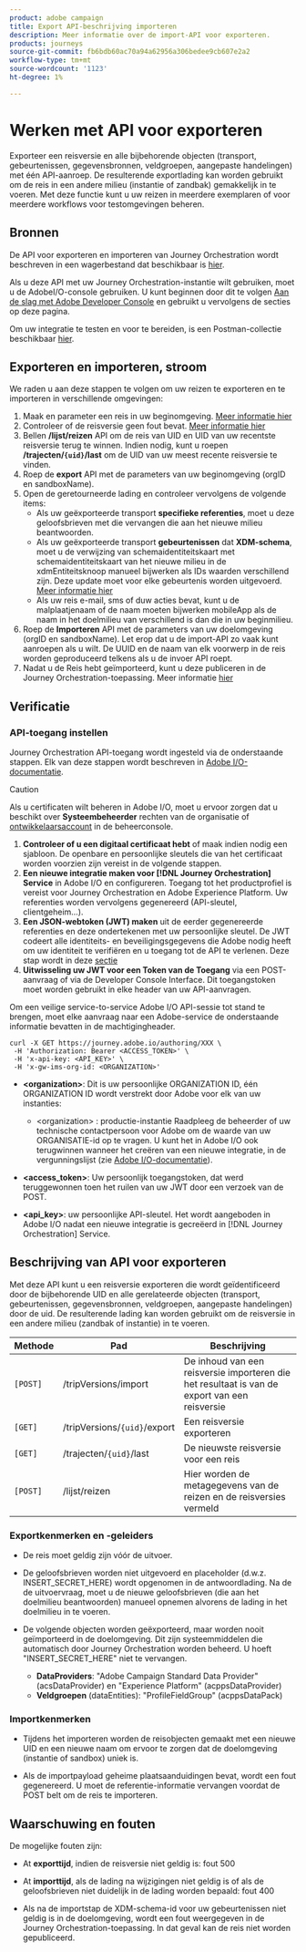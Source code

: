 ```yaml
---
product: adobe campaign
title: Export API-beschrijving importeren
description: Meer informatie over de import-API voor exporteren.
products: journeys
source-git-commit: fb6bdb60ac70a94a62956a306bedee9cb607e2a2
workflow-type: tm+mt
source-wordcount: '1123'
ht-degree: 1%

---
```



# Werken met API voor exporteren

Exporteer een reisversie en alle bijbehorende objecten (transport, gebeurtenissen, gegevensbronnen, veldgroepen, aangepaste handelingen) met één API-aanroep. De resulterende exportlading kan worden gebruikt om de reis in een andere milieu (instantie of zandbak) gemakkelijk in te voeren.
Met deze functie kunt u uw reizen in meerdere exemplaren of voor meerdere workflows voor testomgevingen beheren.


## Bronnen

De API voor exporteren en importeren van Journey Orchestration wordt beschreven in een wagerbestand dat beschikbaar is [hier](https://adobedocs.github.io/JourneyAPI/docs/).

Als u deze API met uw Journey Orchestration-instantie wilt gebruiken, moet u de AdobeI/O-console gebruiken. U kunt beginnen door dit te volgen [Aan de slag met Adobe Developer Console](https://www.adobe.io/apis/experienceplatform/console/docs.html#!AdobeDocs/adobeio-console/master/getting-started.md) en gebruikt u vervolgens de secties op deze pagina.

Om uw integratie te testen en voor te bereiden, is een Postman-collectie beschikbaar [hier](https://raw.githubusercontent.com/AdobeDocs/JourneyAPI/master/postman-collections/Journey-Orchestration_Export-import-API_postman-collection.json).


## Exporteren en importeren, stroom

We raden u aan deze stappen te volgen om uw reizen te exporteren en te importeren in verschillende omgevingen:

1. Maak en parameter een reis in uw beginomgeving. [Meer informatie hier](https://experienceleague.adobe.com/docs/journeys/using/building-journeys/about-journey-building/journey.html)
1. Controleer of de reisversie geen fout bevat. [Meer informatie hier](https://experienceleague.adobe.com/docs/journeys/using/building-journeys/testing-the-journey.html)
1. Bellen **/lijst/reizen** API om de reis van UID en UID van uw recentste reisversie terug te winnen. Indien nodig, kunt u roepen **/trajecten/`{uid}`/last** om de UID van uw meest recente reisversie te vinden.
1. Roep de **export** API met de parameters van uw beginomgeving (orgID en sandboxName).
1. Open de geretourneerde lading en controleer vervolgens de volgende items:
   * Als uw geëxporteerde transport **specifieke referenties**, moet u deze geloofsbrieven met die vervangen die aan het nieuwe milieu beantwoorden.
   * Als uw geëxporteerde transport **gebeurtenissen** dat **XDM-schema**, moet u de verwijzing van schemaidentiteitskaart met schemaidentiteitskaart van het nieuwe milieu in de xdmEntiteitsknoop manueel bijwerken als IDs waarden verschillend zijn. Deze update moet voor elke gebeurtenis worden uitgevoerd. [Meer informatie hier](https://experienceleague.adobe.com/docs/journeys/using/events-journeys/experience-event-schema.html)
   * Als uw reis e-mail, sms of duw acties bevat, kunt u de malplaatjenaam of de naam moeten bijwerken mobileApp als de naam in het doelmilieu van verschillend is dan die in uw beginmilieu.
1. Roep de **Importeren** API met de parameters van uw doelomgeving (orgID en sandboxName). Let erop dat u de import-API zo vaak kunt aanroepen als u wilt. De UUID en de naam van elk voorwerp in de reis worden geproduceerd telkens als u de invoer API roept.
1. Nadat u de Reis hebt geïmporteerd, kunt u deze publiceren in de Journey Orchestration-toepassing. Meer informatie [hier](https://experienceleague.adobe.com/docs/journeys/using/building-journeys/publishing-the-journey.html)


## Verificatie

### API-toegang instellen

Journey Orchestration API-toegang wordt ingesteld via de onderstaande stappen. Elk van deze stappen wordt beschreven in [Adobe I/O-documentatie](https://www.adobe.io/authentication/auth-methods.html#!AdobeDocs/adobeio-auth/master/AuthenticationOverview/ServiceAccountIntegration.md).

>[!CAUTION]
>
>Als u certificaten wilt beheren in Adobe I/O, moet u ervoor zorgen dat u beschikt over <b>Systeembeheerder</b> rechten van de organisatie of [ontwikkelaarsaccount](https://helpx.adobe.com/enterprise/using/manage-developers.html) in de beheerconsole.

1. **Controleer of u een digitaal certificaat hebt** of maak indien nodig een sjabloon. De openbare en persoonlijke sleutels die van het certificaat worden voorzien zijn vereist in de volgende stappen.
1. **Een nieuwe integratie maken voor [!DNL Journey Orchestration] Service** in Adobe I/O en configureren. Toegang tot het productprofiel is vereist voor Journey Orchestration en Adobe Experience Platform. Uw referenties worden vervolgens gegenereerd (API-sleutel, clientgeheim...).
1. **Een JSON-webtoken (JWT) maken** uit de eerder gegenereerde referenties en deze ondertekenen met uw persoonlijke sleutel. De JWT codeert alle identiteits- en beveiligingsgegevens die Adobe nodig heeft om uw identiteit te verifiëren en u toegang tot de API te verlenen. Deze stap wordt in deze [sectie](https://www.adobe.io/authentication/auth-methods.html#!AdobeDocs/adobeio-auth/master/JWT/JWT.md)
1. **Uitwisseling uw JWT voor een Token van de Toegang** via een POST-aanvraag of via de Developer Console Interface. Dit toegangstoken moet worden gebruikt in elke header van uw API-aanvragen.

Om een veilige service-to-service Adobe I/O API-sessie tot stand te brengen, moet elke aanvraag naar een Adobe-service de onderstaande informatie bevatten in de machtigingheader.

```
curl -X GET https://journey.adobe.io/authoring/XXX \
 -H 'Authorization: Bearer <ACCESS_TOKEN>' \
 -H 'x-api-key: <API_KEY>' \
 -H 'x-gw-ims-org-id: <ORGANIZATION>'
```

* **&lt;organization>**: Dit is uw persoonlijke ORGANIZATION ID, één ORGANIZATION ID wordt verstrekt door Adobe voor elk van uw instanties:

   * &lt;organization> : productie-instantie
   Raadpleeg de beheerder of uw technische contactpersoon voor Adobe om de waarde van uw ORGANISATIE-id op te vragen. U kunt het in Adobe I/O ook terugwinnen wanneer het creëren van een nieuwe integratie, in de vergunningslijst (zie [Adobe I/O-documentatie](https://www.adobe.io/authentication.html)).

* **&lt;access_token>**: Uw persoonlijk toegangstoken, dat werd teruggewonnen toen het ruilen van uw JWT door een verzoek van de POST.

* **&lt;api_key>**: uw persoonlijke API-sleutel. Het wordt aangeboden in Adobe I/O nadat een nieuwe integratie is gecreëerd in [!DNL Journey Orchestration] Service.



## Beschrijving van API voor exporteren

Met deze API kunt u een reisversie exporteren die wordt geïdentificeerd door de bijbehorende UID en alle gerelateerde objecten (transport, gebeurtenissen, gegevensbronnen, veldgroepen, aangepaste handelingen) door de uid.
De resulterende lading kan worden gebruikt om de reisversie in een andere milieu (zandbak of instantie) in te voeren.

| Methode | Pad | Beschrijving |
|---|---|---|
| `[POST]` | /tripVersions/import | De inhoud van een reisversie importeren die het resultaat is van de export van een reisversie |
| `[GET]` | /tripVersions/`{uid}`/export | Een reisversie exporteren |
| `[GET]` | /trajecten/`{uid}`/last | De nieuwste reisversie voor een reis |
| `[POST]` | /lijst/reizen | Hier worden de metagegevens van de reizen en de reisversies vermeld |


### Exportkenmerken en -geleiders

* De reis moet geldig zijn vóór de uitvoer.

* De geloofsbrieven worden niet uitgevoerd en placeholder (d.w.z. INSERT_SECRET_HERE) wordt opgenomen in de antwoordlading.
Na de de uitvoervraag, moet u de nieuwe geloofsbrieven (die aan het doelmilieu beantwoorden) manueel opnemen alvorens de lading in het doelmilieu in te voeren.

* De volgende objecten worden geëxporteerd, maar worden nooit geïmporteerd in de doelomgeving. Dit zijn systeemmiddelen die automatisch door Journey Orchestration worden beheerd. U hoeft &quot;INSERT_SECRET_HERE&quot; niet te vervangen.
   * **DataProviders**: &quot;Adobe Campaign Standard Data Provider&quot; (acsDataProvider) en &quot;Experience Platform&quot; (acppsDataProvider)
   * **Veldgroepen** (dataEntities): &quot;ProfileFieldGroup&quot; (acppsDataPack)



### Importkenmerken

* Tijdens het importeren worden de reisobjecten gemaakt met een nieuwe UID en een nieuwe naam om ervoor te zorgen dat de doelomgeving (instantie of sandbox) uniek is.

* Als de importpayload geheime plaatsaanduidingen bevat, wordt een fout gegenereerd. U moet de referentie-informatie vervangen voordat de POST belt om de reis te importeren.

## Waarschuwing en fouten

De mogelijke fouten zijn:

* At **exporttijd**, indien de reisversie niet geldig is: fout 500

* At **importtijd**, als de lading na wijzigingen niet geldig is of als de geloofsbrieven niet duidelijk in de lading worden bepaald: fout 400

* Als na de importstap de XDM-schema-id voor uw gebeurtenissen niet geldig is in de doelomgeving, wordt een fout weergegeven in de Journey Orchestration-toepassing. In dat geval kan de reis niet worden gepubliceerd.